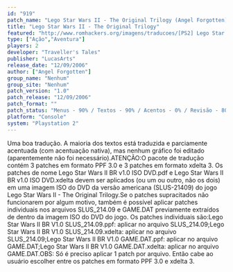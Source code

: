 ```yaml
---
id: "919"
patch_name: "Lego Star Wars II - The Original Trilogy (Angel Forgotten)"
title: "Lego Star Wars II - The Original Trilogy"
featured: "http://www.romhackers.org/imagens/traducoes/[PS2] Lego Star Wars II - Angel Forgotten - 1.jpg"
type: ["Ação","Aventura"]
players: 2
developer: "Traveller's Tales"
publisher: "LucasArts"
release_date: "12/09/2006"
author: ["Angel Forgotten"]
group_name: "Nenhum"
group_site: "Nenhum"
patch_version: "1.0"
patch_release: "12/09/2006"
patch_format: ""
patch_status: "Menus - 90% / Textos - 90% / Acentos - 0% / Revisão - 80% / Total - 65%"
platform: "Console"
system: "Playstation 2"
---
```


Uma boa tradução. A maioria dos textos está traduzida e parciamente acentuada (com acentuação nativa), mas nenhum gráfico foi editado (aparentemente não foi necessário).ATENÇÃO:O pacote de tradução contém 3 patches em formato PPF 3.0 e 3 patches em formato xdelta 3. Os patches de nome Lego Star Wars II BR v1.0 ISO DVD.pdf e Lego Star Wars II BR v1.0 ISO DVD.xdelta devem ser aplicados (ou um ou outro, não os dois) em uma imagem ISO do DVD da versão americana (SLUS-21409) do jogo Lego Star Wars II - The Original Trilogy.Se o patches supracitados não funcionarem por algum motivo, também é possível aplicar patches individuais nos arquivos SLUS_214.09 e GAME.DAT previamente extraídos de dentro da imagem ISO do DVD do jogo. Os patches individuais são:Lego Star Wars II BR V1.0 SLUS_214.09.ppf: aplicar no arquivo SLUS_214.09;Lego Star Wars II BR V1.0 SLUS_214.09.xdelta: aplicar no arquivo SLUS_214.09;Lego Star Wars II BR V1.0 GAME.DAT.ppf: aplicar no arquivo GAME.DAT;Lego Star Wars II BR V1.0 GAME.DAT.xdelta: aplicar no arquivo GAME.DAT.OBS: Só é preciso aplicar 1 patch por arquivo. Então cabe ao usuário escolher entre os patches em formato PPF 3.0 e xdelta 3.